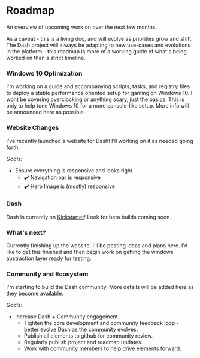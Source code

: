 # Roadmap

An overview of upcoming work on over the next few months.

As a caveat - this is a living doc, and will evolve as priorities grow and shift. The Dash project will always be adapting to new use-cases and evolutions in the platform - this roadmap is more of a working guide of what's being worked on than a strict timeline.

### Windows 10 Optimization

I'm working on a guide and accompanying scripts, tasks, and registry files to deploy a stable performance oriented setup for gaming on Windows 10. I wont be covering overclocking or anything scary, just the basics. This is only to help tune Windows 10 for a more console-like setup. More info will be announced here as possible.

### Website Changes

I've recently launched a website for Dash! I'll working on it as needed going forth.

*Goals*:

- Ensure everything is responsive and looks right
  - ✔️ Navigation bar is responsive
  - ✔️ Hero Image is (mostly) responsive

### Dash

Dash is currently on [Kickstarter](https://www.kickstarter.com/projects/2050460584/dash?ref=7f05s1)! Look for beta builds coming soon.

### What's next?

Currently finishing up the website. I'll be posting ideas and plans here. I'd like to get this finished and then begin work on getting the windows abstraction layer ready for testing.


### Community and Ecosystem

I'm starting to build the Dash community. More details will be added here as they become available.

*Goals*:

- Increase Dash + Community engagement.
  - Tighten the core development and community feedback loop - better evolve Dash as the community evolves.
  - Publish all elements to github for community review.
  - Regularly publish project and roadmap updates.
  - Work with community members to help drive elements forward.
